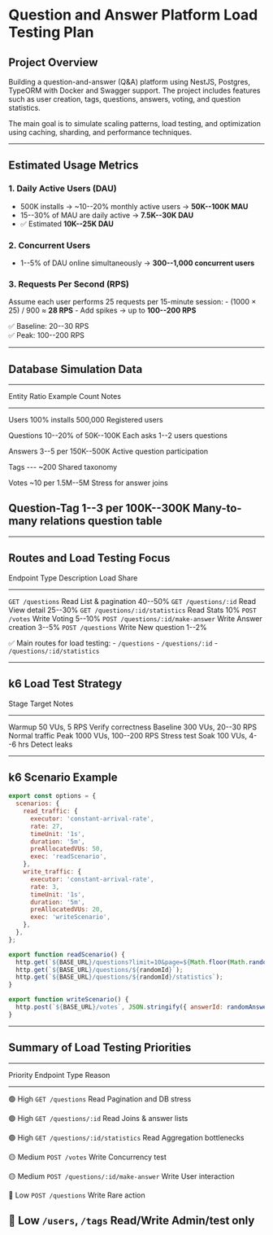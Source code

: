 # Question and Answer Platform Load Testing Plan

## Project Overview

Building a question-and-answer (Q&A) platform using NestJS, Postgres,
TypeORM with Docker and Swagger support. The project includes features
such as user creation, tags, questions, answers, voting, and question
statistics.

The main goal is to simulate scaling patterns, load testing, and
optimization using caching, sharding, and performance techniques.

------------------------------------------------------------------------

## Estimated Usage Metrics

### 1. Daily Active Users (DAU)

-   500K installs → \~10--20% monthly active users → **50K--100K MAU**
-   15--30% of MAU are daily active → **7.5K--30K DAU**
-   ✅ Estimated **10K--25K DAU**

### 2. Concurrent Users

-   1--5% of DAU online simultaneously → **300--1,000 concurrent users**

### 3. Requests Per Second (RPS)

Assume each user performs 25 requests per 15-minute session: - (1000 ×
25) / 900 ≈ **28 RPS** - Add spikes → up to **100--200 RPS**

✅ Baseline: 20--30 RPS\
✅ Peak: 100--200 RPS

------------------------------------------------------------------------

## Database Simulation Data

  --------------------------------------------------------------------------
  Entity         Ratio          Example Count                Notes
  -------------- -------------- ---------------------------- ---------------
  Users          100% installs  500,000                      Registered
                                                             users

  Questions      10--20% of     50K--100K                    Each asks 1--2
                 users                                       questions

  Answers        3--5 per       150K--500K                   Active
                 question                                    participation

  Tags           ---            \~200                        Shared taxonomy

  Votes          \~10 per       1.5M--5M                     Stress for
                 answer                                      joins

  Question-Tag   1--3 per       100K--300K                   Many-to-many
  relations      question                                    table
  --------------------------------------------------------------------------

------------------------------------------------------------------------

## Routes and Load Testing Focus

  Endpoint                            Type    Description         Load Share
  ----------------------------------- ------- ------------------- ------------
  `GET /questions`                    Read    List & pagination   40--50%
  `GET /questions/:id`                Read    View detail         25--30%
  `GET /questions/:id/statistics`     Read    Stats               10%
  `POST /votes`                       Write   Voting              5--10%
  `POST /questions/:id/make-answer`   Write   Answer creation     3--5%
  `POST /questions`                   Write   New question        1--2%

✅ Main routes for load testing: - `/questions` - `/questions/:id` -
`/questions/:id/statistics`

------------------------------------------------------------------------

## k6 Load Test Strategy

  Stage      Target                   Notes
  ---------- ------------------------ --------------------
  Warmup     50 VUs, 5 RPS            Verify correctness
  Baseline   300 VUs, 20--30 RPS      Normal traffic
  Peak       1000 VUs, 100--200 RPS   Stress test
  Soak       100 VUs, 4--6 hrs        Detect leaks

------------------------------------------------------------------------

## k6 Scenario Example

``` js
export const options = {
  scenarios: {
    read_traffic: {
      executor: 'constant-arrival-rate',
      rate: 27,
      timeUnit: '1s',
      duration: '5m',
      preAllocatedVUs: 50,
      exec: 'readScenario',
    },
    write_traffic: {
      executor: 'constant-arrival-rate',
      rate: 3,
      timeUnit: '1s',
      duration: '5m',
      preAllocatedVUs: 20,
      exec: 'writeScenario',
    },
  },
};

export function readScenario() {
  http.get(`${BASE_URL}/questions?limit=10&page=${Math.floor(Math.random() * 50)}`);
  http.get(`${BASE_URL}/questions/${randomId}`);
  http.get(`${BASE_URL}/questions/${randomId}/statistics`);
}

export function writeScenario() {
  http.post(`${BASE_URL}/votes`, JSON.stringify({ answerId: randomAnswer(), voteType: 'UP', userId: randomUser }), { headers });
}
```

------------------------------------------------------------------------

## Summary of Load Testing Priorities

  --------------------------------------------------------------------------------------
  Priority              Endpoint                            Type         Reason
  --------------------- ----------------------------------- ------------ ---------------
  🟢 High               `GET /questions`                    Read         Pagination and
                                                                         DB stress

  🟢 High               `GET /questions/:id`                Read         Joins & answer
                                                                         lists

  🟢 High               `GET /questions/:id/statistics`     Read         Aggregation
                                                                         bottlenecks

  🟡 Medium             `POST /votes`                       Write        Concurrency
                                                                         test

  🟡 Medium             `POST /questions/:id/make-answer`   Write        User
                                                                         interaction

  🔴 Low                `POST /questions`                   Write        Rare action

  🔴 Low                `/users`, `/tags`                   Read/Write   Admin/test only
  --------------------------------------------------------------------------------------
